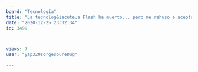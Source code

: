 ```yaml
---
board: "Tecnología"
title: "La tecnolog&iacute;a Flash ha muerto... pero me rehuso a aceptar su muerte!"
date: "2020-12-25 23:32:34"
id: 3499



views: 7
user: "yap320sorgesoureDug"

---
```

